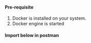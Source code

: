 #### Pre-requisite

1. Docker is installed on your system.
2. Docker engine is started


#### Import below in postman

